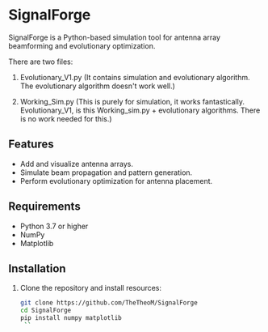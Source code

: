 # SignalForge

SignalForge is a Python-based simulation tool for antenna array beamforming and evolutionary optimization.

There are two files:

1. Evolutionary_V1.py (It contains simulation and evolutionary algorithm. The evolutionary algorithm doesn't work well.)

2. Working_Sim.py (This is purely for simulation, it works fantastically. Evolutionary_V1, is this Working_sim.py + evolutionary algorithms. There is no work needed for this.)

## Features
- Add and visualize antenna arrays.
- Simulate beam propagation and pattern generation.
- Perform evolutionary optimization for antenna placement.

## Requirements
- Python 3.7 or higher
- NumPy
- Matplotlib

## Installation
1. Clone the repository and install resources:
   ```bash
   git clone https://github.com/TheTheoM/SignalForge
   cd SignalForge
   pip install numpy matplotlib
    ``
